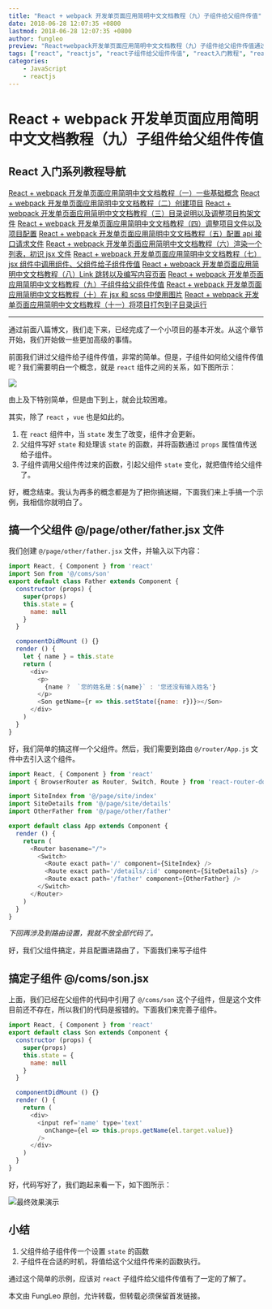 ```yaml
---
title: "React + webpack 开发单页面应用简明中文文档教程（九）子组件给父组件传值"
date: 2018-06-28 12:07:35 +0800
lastmod: 2018-06-28 12:07:35 +0800
author: fungleo
preview: "React+webpack开发单页面应用简明中文文档教程（九）子组件给父组件传值通过前面八篇博文，我们走下来，已经完成了一个小项目的基本开发。从这个章节开始，我们开始做一些更加高级的事情。前面我们讲过父组件给子组件传值，非常的简单。但是，子组件如何给父组件传值呢？我们需要明白一个概念，就是react组件之间的关系，如下图所示：由上及下特别简单，但是由下到上，就会比较困难。..."
tags: ["react", "reactjs", "react子组件给父组件传值", "react入门教程", "react中文文档"]
categories:
    - JavaScript
    - reactjs
---
```


# React + webpack 开发单页面应用简明中文文档教程（九）子组件给父组件传值


## React 入门系列教程导航

[React + webpack 开发单页面应用简明中文文档教程（一）一些基础概念](http://blog.csdn.net/fungleo/article/details/80841159)
[React + webpack 开发单页面应用简明中文文档教程（二）创建项目](http://blog.csdn.net/fungleo/article/details/80841181)
[React + webpack 开发单页面应用简明中文文档教程（三）目录说明以及调整项目构架文件](http://blog.csdn.net/fungleo/article/details/80841200)
[React + webpack 开发单页面应用简明中文文档教程（四）调整项目文件以及项目配置](http://blog.csdn.net/fungleo/article/details/80841220)
[React + webpack 开发单页面应用简明中文文档教程（五）配置 api 接口请求文件](http://blog.csdn.net/fungleo/article/details/80841241)
[React + webpack 开发单页面应用简明中文文档教程（六）渲染一个列表，初识 jsx 文件](http://blog.csdn.net/fungleo/article/details/80841255)
[React + webpack 开发单页面应用简明中文文档教程（七）jsx 组件中调用组件、父组件给子组件传值](http://blog.csdn.net/fungleo/article/details/80841263)
[React + webpack 开发单页面应用简明中文文档教程（八）Link 跳转以及编写内容页面](http://blog.csdn.net/fungleo/article/details/80841274)
[React + webpack 开发单页面应用简明中文文档教程（九）子组件给父组件传值](http://blog.csdn.net/fungleo/article/details/80841290)
[React + webpack 开发单页面应用简明中文文档教程（十）在 jsx 和 scss 中使用图片](http://blog.csdn.net/fungleo/article/details/80841296)
[React + webpack 开发单页面应用简明中文文档教程（十一）将项目打包到子目录运行](http://blog.csdn.net/fungleo/article/details/80841308)

****

通过前面八篇博文，我们走下来，已经完成了一个小项目的基本开发。从这个章节开始，我们开始做一些更加高级的事情。

前面我们讲过父组件给子组件传值，非常的简单。但是，子组件如何给父组件传值呢？我们需要明白一个概念，就是 `react` 组件之间的关系，如下图所示：

![](https://raw.githubusercontent.com/fengcms/articles/master/image/d7/8c44077b5b5bef82d411a0de090ed1.jpg)

由上及下特别简单，但是由下到上，就会比较困难。

其实，除了 `react` ，`vue` 也是如此的。

1. 在 `react` 组件中，当 `state` 发生了改变，组件才会更新。
2. 父组件写好 `state` 和处理该 `state` 的函数，并将函数通过 `props` 属性值传送给子组件。
3. 子组件调用父组件传过来的函数，引起父组件 `state` 变化，就把值传给父组件了。

好，概念结束。我认为再多的概念都是为了把你搞迷糊，下面我们来上手搞一个示例，我相信你就明白了。

## 搞一个父组件 @/page/other/father.jsx 文件

我们创建 `@/page/other/father.jsx` 文件，并输入以下内容：

```js
import React, { Component } from 'react'
import Son from '@/coms/son'
export default class Father extends Component {
  constructor (props) {
    super(props)
    this.state = {
      name: null
    }
  }

  componentDidMount () {}
  render () {
    let { name } = this.state
    return (
      <div>
        <p>
          {name ?  `您的姓名是：${name}` : '您还没有输入姓名'}
        </p>
        <Son getName={r => this.setState({name: r})}></Son>
      </div>
    )
  }
}
```

好，我们简单的搞这样一个父组件。然后，我们需要到路由 `@/router/App.js` 文件中去引入这个组件。

```js
import React, { Component } from 'react'
import { BrowserRouter as Router, Switch, Route } from 'react-router-dom'

import SiteIndex from '@/page/site/index'
import SiteDetails from '@/page/site/details'
import OtherFather from '@/page/other/father'

export default class App extends Component {
  render () {
    return (
      <Router basename="/">
        <Switch>
          <Route exact path='/' component={SiteIndex} />
          <Route exact path='/details/:id' component={SiteDetails} />
          <Route exact path='/father' component={OtherFather} />
        </Switch>
      </Router>
    )
  }
}
```

*下回再涉及到路由设置，我就不放全部代码了。*

好，我们父组件搞定，并且配置进路由了，下面我们来写子组件

## 搞定子组件 @/coms/son.jsx

上面，我们已经在父组件的代码中引用了 `@/coms/son` 这个子组件，但是这个文件目前还不存在，所以我们的代码是报错的。下面我们来完善子组件。

```js
import React, { Component } from 'react'
export default class Son extends Component {
  constructor (props) {
    super(props)
    this.state = {
      name: null
    }
  }

  componentDidMount () {}
  render () {
    return (
      <div>
        <input ref='name' type='text'
          onChange={el => this.props.getName(el.target.value)}
        />
      </div>
    )
  }
}
```

好，代码写好了，我们跑起来看一下，如下图所示：

![最终效果演示](https://raw.githubusercontent.com/fengcms/articles/master/image/46/2c0662c341dadce5cb1da90af479b7.git)


## 小结

1. 父组件给子组件传一个设置 `state` 的函数
2. 子组件在合适的时机，将值给这个父组件传来的函数执行。

通过这个简单的示例，应该对 `react` 子组件给父组件传值有了一定的了解了。

本文由 FungLeo 原创，允许转载，但转载必须保留首发链接。


